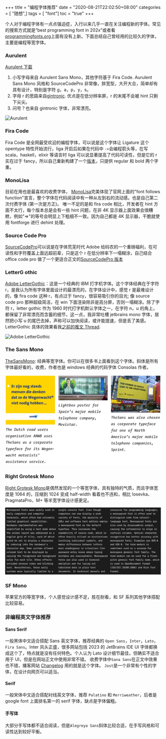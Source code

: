 +++
title = "编程字体推荐"
date = "2020-08-21T22:02:50+08:00"
categories = [ "随想",]
tags = [ "font"]
toc = "true"
+++


个人对于编程字体有一点点强迫症，入行以来几乎一直在关注编程新的字体。常见的搜索方式就是“best programming font in 202x”或者看 [programmingfonts.org](programmingfonts.org)上面有没有上新。下面总结自己曾经用的比较久的字体，主要是编程等宽字体。

### Aurulent
[Aurulent 下载](https://github.com/zhimoe/programming-fonts)

1. 小写字母来自 Aurulent Sans Mono，其他字符基于 Fira Code. Aurulent Sans Mono 风格和 SourceCodePro 非常像，胖宽型，大开大合，简单却有具有设计，特别是字符 g，a，p，y，s。
2. 字母 r 的思路来自[gintronic](https://www.programmingfonts.org/#gintronic). 优点是在低分辨率屏，r 的末尾不会被 hint 只剩下尖尖。
3. 问号？也来自 gintronic 字体，非常漂亮。

<!--more-->
![Aurulent](https://cdn.jsdelivr.net/gh/zhimoe/picx-images-hosting@master/pic/aurulent.4sz6bmooqf80.webp)

### Fira Code
Fira Code 是全网最受欢迎的编程字体，可以说是这个字体让 Ligature 这个 opentype 特性开始流行，liga 开启后如果在代码中 `->`会编程箭头等，在写 scala，haskell，elixir 等语言时 liga 可以说显著提高了代码可读性，但是它的 r 实在过于 fancy，所以自己重新构建了一个[版本](https://github.com/zhimoe/programming-fonts)，只提供 regular 和 bold 两个字重。

### MonoLisa
目前在用也是最喜欢的收费字体， [MonoLisa](https://www.monolisa.dev/)完美体现了官网上面的"font follows function"宣言，整个字体在代码阅读中有一种从左到右的流动感。也是自己第二次付费字体 (第一次是方正)。
唯一不足的是和 fira code 相比，开发者在 hint 方面不太行，每个版本总是会有一些 hint 问题，在非 4K 显示器上面效果会很糟糕，例如"=>"的等号会明显上下粗细不一致。因为自己都是 4K 显示器，干脆就使用 fontforge 进行 dehint 处理。

### Source Code Pro
[SourceCodePro](https://github.com/adobe-fonts/source-code-pro)可以说是在字体荒芜时代 Adobe 给码农的一个重磅福利，在可读性和字符覆盖上面远超前辈，只是这个 r 在低分辨率下一塌糊涂，自己结合 office code pro 做了一个更适合正文的[SourceCodePro 版本](https://github.com/zhimoe/programming-fonts/blob/master/screenshots/scp.png)

### LetterG othic
[Adobe LetterGothic](https://fonts.adobe.com/fonts/letter-gothic)：这是一个经典的 IBM 打字机字体。这个字体经典在于字符 r，是我认为所有字体里面设计的最漂亮的，在字体设计中，感觉 r 是最难设计的，像 fira code 这种 r，有点过于 fancy，很容易吸引你的目光; 像 source code pro 那种超级简洁，在 win 下面渲染除非是高分屏，否则一塌糊涂。除了字符 r，letter gothic 作为 1960 时代打字机默认字体之一，在字符 n，u 的角上，都保留了非常漂亮而含蓄的细节，这一点，我非常吐槽 jetbrains mono 字体，居然把小写 u 的尾巴去掉，声称可以加快阅读，或许能提速，但是丢了美感。LetterGothic 具体的效果看我[之前的推文 Thread](https://twitter.com/_zhimoe/status/1422032997730058241?s=20).


![Adobe LetterGothic](https://cdn.jsdelivr.net/gh/zhimoe/picx-images-hosting@master/pic/letter-gothic.5krkimcvicw0.webp)

### The Sans Mono
[TheSansMono](http://www.lucasfonts.com/fonts/the-sans/info): 经典等宽字体。你可以在很多书上面看到这个字体。斜体是所有字体最好看的，收费，作者也是 windows 经典的代码字体 Consolas 作者。

![thesansmono-italic](https://github.com/zhimoe/picx-images-hosting/raw/master/thesansmono-italic.5fkgi3hfjd.webp)

### Right Grotesk Mono
[Right Grotesk Mono](https://pangrampangram.com/products/right-grotesk-mono)是偶然发现的一个等宽字体，具有独特的气质，而且字体宽度是 1064 的，压缩到 1024 变成 half-width 看着也不违和，相比 Iosevka、PragmataPro、M+ 等半宽字体设计感更足。

![thesansmono-italic](https://github.com/zhimoe/picx-images-hosting/raw/master/rightgroteskmono.5tqw8z29kv.webp)

### SF Mono
苹果官方的等宽字体，个人感觉设计感不足，胜在耐看，和 SF 系列其他字体搭配比较容易。



### 非编程英文字体推荐
#### Sans Serif
一般黑体中文适合搭配 Sans 英文字体，推荐经典的 `Open Sans`，`Inter`，`Lato`，`Fira Sans`。Inter 风头正盛，很多网站包括 2023 的 JetBrains IDE UI 字体都换成这个了，特点就是没有任何特色。个人认为 Lato 设计细节最佳，但确实不适合用于 UI，但是在网站正文中使用非常不错。
收费字体中`Sana Sans`在正文中效果也不错，播客网站 [Changelog](changelog.com) 用的就是这个字体。
`Jost`是一个非常有个性的字体，在设计向网页可以适当。

#### Serif
一般宋体中文适合搭配衬线英文字体，推荐 `Palatino` 和 `Merriweather`，后者是 google font 上面排名第一的 serif 字体，缺点是字体偏粗。

#### 手写体
大部分手写体都不适合阅读，但是`Alegreya Sans`斜体比较合适，在手写风格和可读性达到较好平衡。